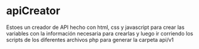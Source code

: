 # apiCreator
Estoes un creador de API hecho con html, css y javascript para crear las variables con la información necesaria para crearlas y luego ir corriendo los scripts de los diferentes archivos php para generar la carpeta api/v1
